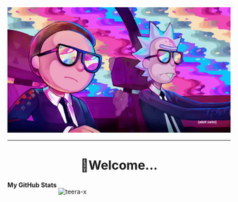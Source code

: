 <div align="center">
<img src="ImgForReadme/Watch Rick And Morty.gif">
</div>
<hr>
<div align="center"><h1>🚀Welcome...</h1></div>
<div style="display: flex;">
<b>My GitHub Stats</b><br><br><br>
<p>&nbsp;<img align="center" src="https://github-readme-stats.vercel.app/api?username=teera-x&show_icons=true&theme=merko&title_color=ee70ff&text_color=00ff7f&bg_color=000000&locale=en" alt="teera-x" /></p>
